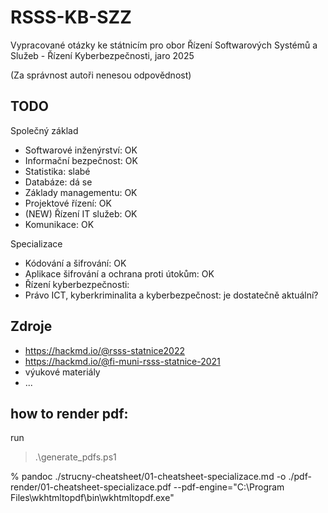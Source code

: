 # RSSS-KB-SZZ

Vypracované otázky ke státnicím pro obor Řízení Softwarových Systémů a Služeb - Řízení Kyberbezpečnosti, jaro 2025

(Za správnost autoři nenesou odpovědnost)


## TODO

Společný základ
- Softwarové inženýrství: OK
- Informační bezpečnost: OK
- Statistika: slabé 
- Databáze: dá se
- Základy managementu: OK
- Projektové řízení: OK
- (NEW) Řízení IT služeb: OK
- Komunikace: OK

Specializace
- Kódování a šifrování: OK
- Aplikace šifrování a ochrana proti útokům: OK
- Řízení kyberbezpečnosti:
- Právo ICT, kyberkriminalita a kyberbezpečnost: je dostatečně aktuální?


## Zdroje

- https://hackmd.io/@rsss-statnice2022
- https://hackmd.io/@fi-muni-rsss-statnice-2021
- výukové materiály
- ...


## how to render pdf:


run

> .\generate_pdfs.ps1

% pandoc ./strucny-cheatsheet/01-cheatsheet-specializace.md -o ./pdf-render/01-cheatsheet-specializace.pdf --pdf-engine="C:\Program Files\wkhtmltopdf\bin\wkhtmltopdf.exe"